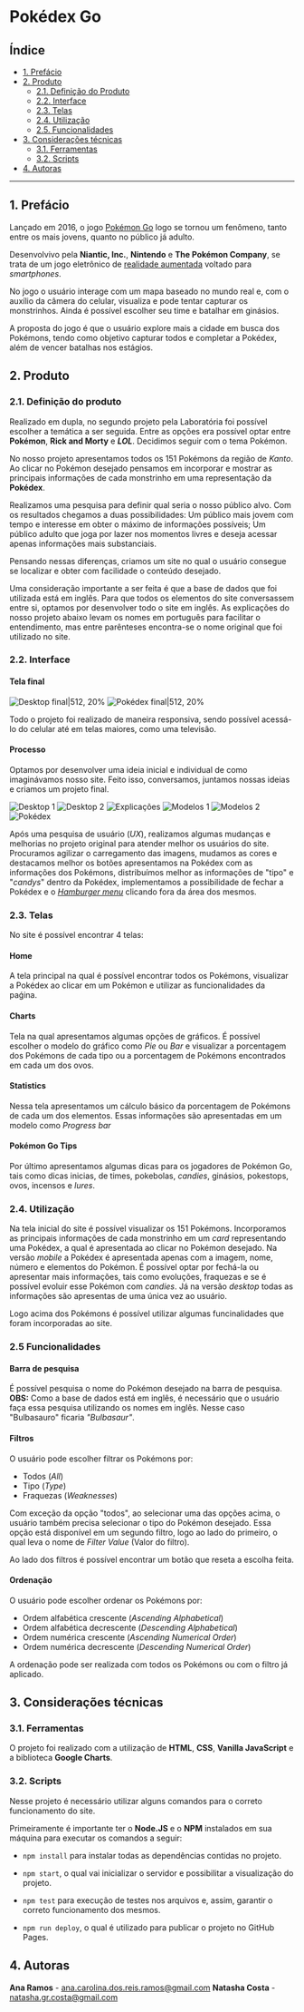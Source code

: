 # Pokédex Go

## Índice

* [1. Prefácio](#1-prefácio)
* [2. Produto](#2-produto)
  * [2.1. Definição do Produto](#21-definição-do-produto)
  * [2.2. Interface](#22-interface)
  * [2.3. Telas](#23-telas)
  * [2.4. Utilização](#24-utilização)
  * [2.5. Funcionalidades](#25-funcionalidades)
* [3. Considerações técnicas](#3-considerações-técnicas)
  * [3.1. Ferramentas](#31-ferramentas)
  * [3.2. Scripts](#32-scripts)
* [4. Autoras](#4-autoras)

***

## 1. Prefácio

Lançado em 2016, o jogo [Pokémon Go](https://pokemongolive.com/en/) logo se tornou um fenômeno, tanto entre os mais jovens, quanto no público já adulto.

Desenvolvivo pela **Niantic, Inc.**, **Nintendo** e **The Pokémon Company**, se trata de um jogo eletrônico de [realidade aumentada](https://pt.wikipedia.org/wiki/Realidade_aumentada) voltado para _smartphones_.

No jogo o usuário interage com um mapa baseado no mundo real e, com o auxílio da câmera do celular, visualiza e pode tentar capturar os monstrinhos. Ainda é possível escolher seu time e batalhar em ginásios.

A proposta do jogo é que o usuário explore mais a cidade em busca dos Pokémons, tendo como objetivo capturar todos e completar a Pokédex, além de vencer batalhas nos estágios.

## 2. Produto

### 2.1. Definição do produto

Realizado em dupla, no segundo projeto pela Laboratória foi possível escolher a temática a ser seguida. Entre as opções era possível optar entre **Pokémon**, **Rick and Morty** e **_LOL_**. Decidimos seguir com o tema Pokémon.

No nosso projeto apresentamos todos os 151 Pokémons da região de _Kanto_. Ao clicar no Pokémon desejado pensamos em incorporar e mostrar as principais informações de cada monstrinho em uma representação da **Pokédex**.

Realizamos uma pesquisa para definir qual seria o nosso público alvo. Com os resultados chegamos a duas possibilidades: Um público mais jovem com tempo e interesse em obter o máximo de informações possíveis; Um público adulto que joga por lazer nos momentos livres e deseja acessar apenas informações mais substanciais.

Pensando nessas diferenças, criamos um site no qual o usuário consegue se localizar e obter com facilidade o conteúdo desejado.

Uma consideração importante a ser feita é que a base de dados que foi utilizada está em inglês. Para que todos os elementos do site conversassem entre si, optamos por desenvolver todo o site em inglês. As explicações do nosso projeto abaixo levam os nomes em português para facilitar o entendimento, mas entre parênteses encontra-se o nome original que foi utilizado no site.

### 2.2. Interface

#### Tela final

![Desktop final|512, 20%](https://user-images.githubusercontent.com/42393520/82387293-00639500-9a0d-11ea-9c8e-a520ab2b9e70.png)
![Pokédex final|512, 20%](https://user-images.githubusercontent.com/42393520/82387297-035e8580-9a0d-11ea-8f12-96b18a2cf874.png)

Todo o projeto foi realizado de maneira responsiva, sendo possível acessá-lo do celular até em telas maiores, como uma televisão.

#### Processo

Optamos por desenvolver uma ideia inicial e individual de como imaginávamos nosso site. Feito isso, conversamos, juntamos nossas ideias e criamos um projeto final.

![Desktop 1](https://user-images.githubusercontent.com/42393520/82387184-bf6b8080-9a0c-11ea-87bf-ded5d4673615.png)
![Desktop 2](https://user-images.githubusercontent.com/42393520/82387204-d1e5ba00-9a0c-11ea-9c5e-88c31f9d797a.jpeg)
![Explicações](https://user-images.githubusercontent.com/42393520/82387258-ed50c500-9a0c-11ea-8d0d-938295e3eab0.jpeg)
![Modelos 1](https://user-images.githubusercontent.com/42393520/82387268-f477d300-9a0c-11ea-9a6e-951cbb251080.jpeg)
![Modelos 2](https://user-images.githubusercontent.com/42393520/82387276-f93c8700-9a0c-11ea-99bb-2a07ba3af025.jpg)
![Pokédex](https://user-images.githubusercontent.com/42393520/82387283-fc377780-9a0c-11ea-93de-af455d6c9bc8.jpg)

Após uma pesquisa de usuário (_UX_), realizamos algumas mudanças e melhorias no projeto original para atender melhor os usuários do site. Procuramos agilizar o carregamento das imagens, mudamos as cores e destacamos melhor os botões apresentamos na Pokédex com as informações dos Pokémons, distribuímos melhor as informações de "tipo" e "_candys_" dentro da Pokédex, implementamos a possibilidade de fechar a Pokédex e o [_Hamburger menu_](https://en.wikipedia.org/wiki/Hamburger_button) clicando fora da área dos mesmos.

### 2.3. Telas

No site é possível encontrar 4 telas:

#### Home

A tela principal na qual é possível encontrar todos os Pokémons, visualizar a Pokédex ao clicar em um Pokémon e utilizar as funcionalidades da paǵina.

#### Charts

Tela na qual apresentamos algumas opções de gráficos.
É possível escolher o modelo do gráfico como _Pie_ ou _Bar_ e visualizar a porcentagem dos Pokémons de cada tipo ou a porcentagem de Pokémons encontrados em cada um dos ovos.

#### Statistics

Nessa tela apresentamos um cálculo básico da porcentagem de Pokémons de cada um dos elementos. Essas informações são apresentadas em um modelo como _Progress bar_

#### Pokémon Go Tips

Por último apresentamos algumas dicas para os jogadores de Pokémon Go, tais como dicas inicias, de times, pokebolas, _candies_, ginásios, pokestops, ovos, incensos e _lures_.

### 2.4. Utilização

Na tela inicial do site é possível visualizar os 151 Pokémons. Incorporamos as principais informações de cada monstrinho em um _card_ representando uma Pokédex, a qual é apresentada ao clicar no Pokémon desejado. Na versão _mobile_ a Pokédex é apresentada apenas com a imagem, nome, número e elementos do Pokémon. É possível optar por fechá-la ou apresentar mais informações, tais como evoluções, fraquezas e se é possível evoluir esse Pokémon com _candies_. Já na versão _desktop_ todas as informações são apresentas de uma única vez ao usuário.

Logo acima dos Pokémons é possível utilizar algumas funcinalidades que foram incorporadas ao site. 

### 2.5 Funcionalidades 

#### Barra de pesquisa

É possível pesquisa o nome do Pokémon desejado na barra de pesquisa. **OBS:** Como a base de dados está em inglês, é necessário que o usuário faça essa pesquisa utilizando os nomes em inglês. Nesse caso "Bulbasauro" ficaria _"Bulbasaur"_.

#### Filtros

O usuário pode escolher filtrar os Pokémons por:

* Todos (_All_)
* Tipo (_Type_)
* Fraquezas (_Weaknesses_)

Com exceção da opção "todos", ao selecionar uma das opções acima, o usuário também precisa selecionar o tipo do Pokémon desejado. Essa opção está disponível em um segundo filtro, logo ao lado do primeiro, o qual leva o nome de _Filter Value_ (Valor do filtro).

Ao lado dos filtros é possível encontrar um botão que reseta a escolha feita.

#### Ordenação

O usuário pode escolher ordenar os Pokémons por:

* Ordem alfabética crescente (_Ascending Alphabetical_)
* Ordem alfabética decrescente (_Descending Alphabetical_)
* Ordem numérica crescente (_Ascending Numerical Order_)
* Ordem numérica decrescente (_Descending Numerical Order_)

A ordenação pode ser realizada com todos os Pokémons ou com o filtro já aplicado.

## 3. Considerações técnicas

### 3.1. Ferramentas

O projeto foi realizado com a utilização de **HTML**, **CSS**, **Vanilla JavaScript** e a biblioteca **Google Charts**.

### 3.2. Scripts

Nesse projeto é necessário utilizar alguns comandos para o correto funcionamento do site.

Primeiramente é importante ter o **Node.JS** e o **NPM** instalados em sua máquina para executar os comandos a seguir:

* `
npm install
` para instalar todas as dependências contidas no projeto.

* `
npm start
`, o qual vai inicializar o servidor e possibilitar a visualização do projeto.

* `
npm test
` para execução de testes nos arquivos e, assim, garantir o correto funcionamento dos mesmos.

* `
npm run deploy
`, o qual é utilizado para publicar o projeto no GitHub Pages.

## 4. Autoras 

**Ana Ramos** - ana.carolina.dos.reis.ramos@gmail.com 
**Natasha Costa** - natasha.gr.costa@gmail.com